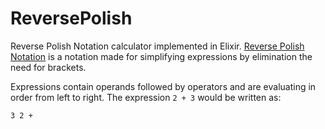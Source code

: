 # ReversePolish

Reverse Polish Notation calculator implemented in Elixir. [Reverse Polish Notation](https://en.wikipedia.org/wiki/Reverse_Polish_notation#Explanation) is a notation made for simplifying expressions by elimination the need for brackets.

Expressions contain operands followed by operators and are evaluating in order from left to right. 
The expression `2 + 3` would be written as:

```
3 2 +
```
